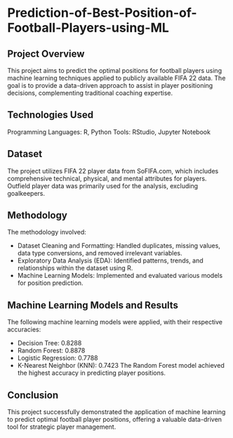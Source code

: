 # Prediction-of-Best-Position-of-Football-Players-using-ML

## Project Overview
This project aims to predict the optimal positions for football players using machine learning techniques applied to publicly available FIFA 22 data. The goal is to provide a data-driven approach to assist in player positioning decisions, complementing traditional coaching expertise.

## Technologies Used
Programming Languages: R, Python
Tools: RStudio, Jupyter Notebook

## Dataset
The project utilizes FIFA 22 player data from SoFIFA.com, which includes comprehensive technical, physical, and mental attributes for players. Outfield player data was primarily used for the analysis, excluding goalkeepers.

## Methodology
The methodology involved:
- Dataset Cleaning and Formatting: Handled duplicates, missing values, data type conversions, and removed irrelevant variables.
- Exploratory Data Analysis (EDA): Identified patterns, trends, and relationships within the dataset using R.
- Machine Learning Models: Implemented and evaluated various models for position prediction.

## Machine Learning Models and Results
The following machine learning models were applied, with their respective accuracies:
- Decision Tree: 0.8288
- Random Forest: 0.8878
- Logistic Regression: 0.7788
- K-Nearest Neighbor (KNN): 0.7423
The Random Forest model achieved the highest accuracy in predicting player positions.

## Conclusion
This project successfully demonstrated the application of machine learning to predict optimal football player positions, offering a valuable data-driven tool for strategic player management.

